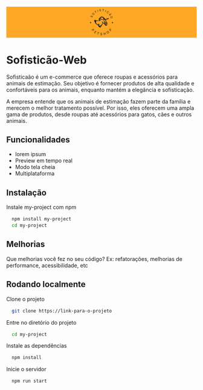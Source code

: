 
![Logo](./assets/img/readme/readme.svg)


# Sofisticão-Web

Sofisticaão é um e-commerce que oferece roupas e acessórios para animais de estimação. Seu objetivo é fornecer produtos de alta qualidade e confortáveis para os animais, enquanto mantém a elegância e sofisticação.

A empresa entende que os animais de estimação fazem parte da família e merecem o melhor tratamento possível. Por isso, eles oferecem uma ampla gama de produtos, desde roupas até acessórios para gatos, cães e outros animais.


## Funcionalidades

- lorem ipsum   
- Preview em tempo real
- Modo tela cheia
- Multiplataforma


## Instalação

Instale my-project com npm

```bash
  npm install my-project
  cd my-project
```
    
## Melhorias

Que melhorias você fez no seu código? Ex: refatorações, melhorias de performance, acessibilidade, etc


## Rodando localmente

Clone o projeto

```bash
  git clone https://link-para-o-projeto
```

Entre no diretório do projeto

```bash
  cd my-project
```

Instale as dependências

```bash
  npm install
```

Inicie o servidor

```bash
  npm run start
```


